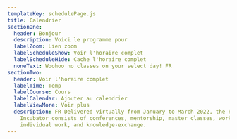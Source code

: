 ```yaml
---
templateKey: schedulePage.js
title: Calendrier
sectionOne:
  header: Bonjour
  description: Voici le programme pour
  labelZoom: Lien zoom
  labelScheduleShow: Voir l'horaire complet
  labelScheduleHide: Cache l'horaire complet
  noneText: Woohoo no classes on your select day! FR
sectionTwo:
  header: Voir l'horaire complet
  labelTime: Temp
  labelCourse: Cours
  labelCalendar: Ajouter au calendrier
  labelViewMore: Voir plus
  description: FR Delivered virtually from January to March 2022, the Pathwaves
    Incubator consists of conferences, mentorship, master classes, workshops,
    individual work, and knowledge-exchange.
---
```

